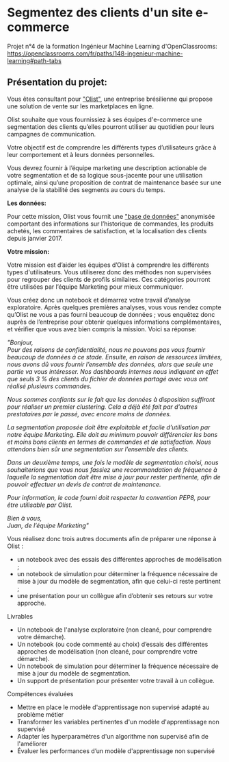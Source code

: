 # Segmentez des clients d'un site e-commerce

Projet n°4 de la formation Ingénieur Machine Learning d'OpenClassrooms: https://openclassrooms.com/fr/paths/148-ingenieur-machine-learning#path-tabs

## Présentation du projet:

Vous êtes consultant pour ["Olist"](https://olist.com/pt-br/), une entreprise brésilienne qui propose une solution de vente sur les marketplaces en ligne.

Olist souhaite que vous fournissiez à ses équipes d'e-commerce une segmentation des clients qu’elles pourront utiliser au quotidien pour leurs campagnes de communication.

Votre objectif est de comprendre les différents types d’utilisateurs grâce à leur comportement et à leurs données personnelles.

Vous devrez fournir à l’équipe marketing une description actionable de votre segmentation et de sa logique sous-jacente pour une utilisation optimale, ainsi qu’une proposition de contrat de maintenance basée sur une analyse de la stabilité des segments au cours du temps.

**Les données:**

Pour cette mission, Olist vous fournit une ["base de données"](https://www.kaggle.com/datasets/olistbr/brazilian-ecommerce) anonymisée comportant des informations sur l’historique de commandes, les produits achetés, les commentaires de satisfaction, et la localisation des clients depuis janvier 2017.

**Votre mission:**

Votre mission est d’aider les équipes d’Olist à comprendre les différents types d'utilisateurs. Vous utiliserez donc des méthodes non supervisées pour regrouper des clients de profils similaires. Ces catégories pourront être utilisées par l’équipe Marketing pour mieux communiquer.

Vous créez donc un notebook et démarrez votre travail d’analyse exploratoire.
Après quelques premières analyses, vous vous rendez compte qu’Olist ne vous a pas fourni beaucoup de données ; vous enquêtez donc auprès de l’entreprise pour obtenir quelques informations complémentaires, et vérifier que vous avez bien compris la mission. Voici sa réponse:

<i>"Bonjour, </br>
Pour des raisons de confidentialité, nous ne pouvons pas vous fournir beaucoup de données à ce stade. Ensuite, en raison de ressources limitées, nous avons dû vous fournir l’ensemble des données, alors que seule une partie va vous intéresser. Nos dashboards internes nous indiquent en effet que seuls 3 % des clients du fichier de données partagé avec vous ont réalisé plusieurs commandes.

Nous sommes confiants sur le fait que les données à disposition suffiront pour réaliser un premier clustering. Cela a déjà été fait par d’autres prestataires par le passé, avec encore moins de données.

La segmentation proposée doit être exploitable et facile d’utilisation par notre équipe Marketing. Elle doit au minimum pouvoir différencier les bons et moins bons clients en termes de commandes et de satisfaction. Nous attendons bien sûr une segmentation sur l’ensemble des clients.

Dans un deuxième temps, une fois le modèle de segmentation choisi, nous souhaiterions  que vous nous fassiez une recommandation de fréquence à laquelle la segmentation doit être mise à jour pour rester pertinente, afin de pouvoir effectuer un devis de contrat de maintenance.

Pour information, le code fourni doit respecter la convention PEP8, pour être utilisable par Olist.

Bien à vous, </br>
Juan, de l’équipe Marketing"</i>

Vous réalisez donc trois autres documents afin de préparer une réponse à Olist : 

- un notebook avec des essais des différentes approches de modélisation ;
- un notebook de simulation pour déterminer la fréquence nécessaire de mise à jour du modèle de segmentation, afin que celui-ci reste pertinent ; 
- une présentation pour un collègue afin d’obtenir ses retours sur votre approche.

Livrables

- Un notebook de l'analyse exploratoire (non cleané, pour comprendre votre démarche).
- Un notebook (ou code commenté au choix) d’essais des différentes approches de modélisation (non cleané, pour comprendre votre démarche).
- Un notebook de simulation pour déterminer la fréquence nécessaire de mise à jour du modèle de segmentation.
- Un support de présentation pour présenter votre travail à un collègue.

Compétences évaluées

- Mettre en place le modèle d'apprentissage non supervisé adapté au problème métier
- Transformer les variables pertinentes d'un modèle d'apprentissage non supervisé
- Adapter les hyperparamètres d'un algorithme non supervisé afin de l'améliorer
- Évaluer les performances d’un modèle d'apprentissage non supervisé
